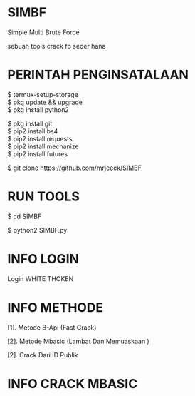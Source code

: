 # SIMBF
Simple Multi Brute Force

sebuah tools crack fb seder hana
# PERINTAH PENGINSATALAAN
$ termux-setup-storage  
$ pkg update && upgrade  
$ pkg install python2 

$ pkg install git  
$ pip2 install bs4  
$ pip2 install requests  
$ pip2 install mechanize  
$ pip2 install futures  




$ git clone https://github.com/mrjeeck/SIMBF 
# RUN TOOLS
$ cd SIMBF
 
$ python2 SIMBF.py
# INFO LOGIN
Login WHITE THOKEN
# INFO METHODE 
[1]. Metode B-Api (Fast Crack)

[2]. Metode Mbasic (Lambat Dan Memuaskaan )


[2]. Crack Dari ID Publik


# INFO CRACK MBASIC



